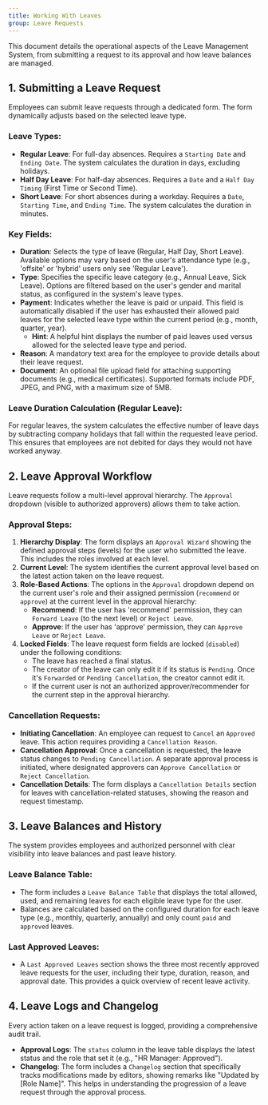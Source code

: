 ```yaml
---
title: Working With Leaves
group: Leave Requests
---
```


This document details the operational aspects of the Leave Management System, from submitting a request to its approval and how leave balances are managed.

## 1. Submitting a Leave Request

Employees can submit leave requests through a dedicated form. The form dynamically adjusts based on the selected leave type.

### Leave Types:

-   **Regular Leave**: For full-day absences. Requires a `Starting Date` and `Ending Date`. The system calculates the duration in days, excluding holidays.
-   **Half Day Leave**: For half-day absences. Requires a `Date` and a `Half Day Timing` (First Time or Second Time).
-   **Short Leave**: For short absences during a workday. Requires a `Date`, `Starting Time`, and `Ending Time`. The system calculates the duration in minutes.

### Key Fields:

-   **Duration**: Selects the type of leave (Regular, Half Day, Short Leave). Available options may vary based on the user's attendance type (e.g., 'offsite' or 'hybrid' users only see 'Regular Leave').
-   **Type**: Specifies the specific leave category (e.g., Annual Leave, Sick Leave). Options are filtered based on the user's gender and marital status, as configured in the system's leave types.
-   **Payment**: Indicates whether the leave is paid or unpaid. This field is automatically disabled if the user has exhausted their allowed paid leaves for the selected leave type within the current period (e.g., month, quarter, year).
    -   **Hint**: A helpful hint displays the number of paid leaves used versus allowed for the selected leave type and period.
-   **Reason**: A mandatory text area for the employee to provide details about their leave request.
-   **Document**: An optional file upload field for attaching supporting documents (e.g., medical certificates). Supported formats include PDF, JPEG, and PNG, with a maximum size of 5MB.

### Leave Duration Calculation (Regular Leave):

For regular leaves, the system calculates the effective number of leave days by subtracting company holidays that fall within the requested leave period. This ensures that employees are not debited for days they would not have worked anyway.

## 2. Leave Approval Workflow

Leave requests follow a multi-level approval hierarchy. The `Approval` dropdown (visible to authorized approvers) allows them to take action.

### Approval Steps:

1.  **Hierarchy Display**: The form displays an `Approval Wizard` showing the defined approval steps (levels) for the user who submitted the leave. This includes the roles involved at each level.
2.  **Current Level**: The system identifies the current approval level based on the latest action taken on the leave request.
3.  **Role-Based Actions**: The options in the `Approval` dropdown depend on the current user's role and their assigned permission (`recommend` or `approve`) at the current level in the approval hierarchy:
    -   **Recommend**: If the user has 'recommend' permission, they can `Forward Leave` (to the next level) or `Reject Leave`.
    -   **Approve**: If the user has 'approve' permission, they can `Approve Leave` or `Reject Leave`.
4.  **Locked Fields**: The leave request form fields are locked (`disabled`) under the following conditions:
    -   The leave has reached a final status.
    -   The creator of the leave can only edit it if its status is `Pending`. Once it's `Forwarded` or `Pending Cancellation`, the creator cannot edit it.
    -   If the current user is not an authorized approver/recommender for the current step in the approval hierarchy.

### Cancellation Requests:

-   **Initiating Cancellation**: An employee can request to `Cancel` an `Approved` leave. This action requires providing a `Cancellation Reason`.
-   **Cancellation Approval**: Once a cancellation is requested, the leave status changes to `Pending Cancellation`. A separate approval process is initiated, where designated approvers can `Approve Cancellation` or `Reject Cancellation`.
-   **Cancellation Details**: The form displays a `Cancellation Details` section for leaves with cancellation-related statuses, showing the reason and request timestamp.

## 3. Leave Balances and History

The system provides employees and authorized personnel with clear visibility into leave balances and past leave history.

### Leave Balance Table:

-   The form includes a `Leave Balance Table` that displays the total allowed, used, and remaining leaves for each eligible leave type for the user.
-   Balances are calculated based on the configured duration for each leave type (e.g., monthly, quarterly, annually) and only count `paid` and `approved` leaves.

### Last Approved Leaves:

-   A `Last Approved Leaves` section shows the three most recently approved leave requests for the user, including their type, duration, reason, and approval date. This provides a quick overview of recent leave activity.

## 4. Leave Logs and Changelog

Every action taken on a leave request is logged, providing a comprehensive audit trail.

-   **Approval Logs**: The `status` column in the leave table displays the latest status and the role that set it (e.g., "HR Manager: Approved").
-   **Changelog**: The form includes a `Changelog` section that specifically tracks modifications made by editors, showing remarks like "Updated by [Role Name]". This helps in understanding the progression of a leave request through the approval process.
